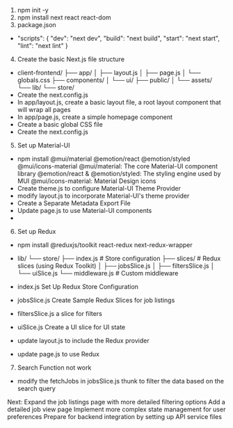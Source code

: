 1. npm init -y
2. npm install next react react-dom
3. package.json
- "scripts": {
  "dev": "next dev",
  "build": "next build",
  "start": "next start",
  "lint": "next lint"
}

4. Create the basic Next.js file structure
- client-frontend/
├── app/
│   ├── layout.js
│   ├── page.js
│   └── globals.css
├── components/
│   └── ui/
├── public/
│   └── assets/
└── lib/
    └── store/
- Create the next.config.js
- In app/layout.js, create a basic layout file, a root layout component that will wrap all pages
- In app/page.js, create a simple homepage component
- Create a basic global CSS file
- Create the next.config.js

5. Set up Material-UI
- npm install @mui/material @emotion/react @emotion/styled @mui/icons-material
@mui/material: The core Material-UI component library
@emotion/react & @emotion/styled: The styling engine used by MUI
@mui/icons-material: Material Design icons
- Create theme.js to configure Material-UI Theme Provider
- modify layout.js to incorporate Material-UI's theme provider
- Create a Separate Metadata Export File
- Update page.js to use Material-UI components
- 

6. Set up Redux
- npm install @reduxjs/toolkit react-redux next-redux-wrapper
- lib/
└── store/
    ├── index.js        # Store configuration
    ├── slices/         # Redux slices (using Redux Toolkit)
    │   ├── jobsSlice.js
    │   ├── filtersSlice.js
    │   └── uiSlice.js
    └── middleware.js   # Custom middleware

- index.js Set Up Redux Store Configuration
- jobsSlice.js Create Sample Redux Slices for job listings
- filtersSlice.js a slice for filters
- uiSlice.js Create a UI slice for UI state
- update layout.js to include the Redux provider
- update page.js to use Redux

7. Search Function not work
- modify the fetchJobs in jobsSlice.js thunk to filter the data based on the search query

Next:
Expand the job listings page with more detailed filtering options
Add a detailed job view page
Implement more complex state management for user preferences
Prepare for backend integration by setting up API service files